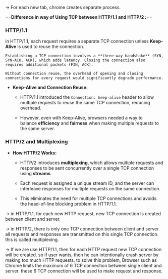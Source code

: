
-> For each new tab, chrome creates separate process.

==**Difference in way of Using TCP between HTTP/1.1 and HTTP/2 :**==

### **HTTP/1.1**

in HTTP/1.1, each request requires a separate TCP connection unless **Keep-Alive** is used to reuse the connection.

	Establishing a TCP connection involves a **three-way handshake** (SYN, SYN-ACK, ACK), which adds latency. Closing the connection also requires additional packets (FIN, ACK).
    
    Without connection reuse, the overhead of opening and closing connections for every request would significantly degrade performance.
        
- **Keep-Alive and Connection Reuse:**
    
    - HTTP/1.1 introduced the `Connection: keep-alive` header to allow multiple requests to reuse the same TCP connection, reducing overhead.
    
    - However, even with Keep-Alive, browsers needed a way to balance **efficiency** and **fairness** when making multiple requests to the same server.

### **HTTP/2 and Multiplexing**

- **How HTTP/2 Works:**
    
    - HTTP/2 introduces **multiplexing**, which allows multiple requests and responses to be sent concurrently over a single TCP connection using **streams**.
        
    - Each request is assigned a unique stream ID, and the server can interleave responses for multiple requests on the same connection.
        
    - This eliminates the need for multiple TCP connections and avoids the head-of-line blocking problem in HTTP/1.1.



-> in HTTP/1.1, for each new HTTP request, new TCP connection is created between client and server.

-> in HTTP/2, there is only one TCP connection between client and server. all requests and responses are transmitted on this single TCP connection. this is called multiplexing.

-> If we are use HTTP/1.1, then for each HTTP request new TCP connection will be created. so if user wants, then he can intentionally crash server by making too much HTTP requests. to solve this problem, Browser such as Chrome limits the maximum of 6 TCP connection between single client and server. these 6 TCP connection will be used to make request and response.

